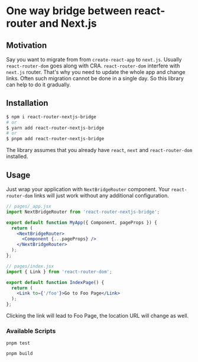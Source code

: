 # One way bridge between react-router and Next.js

## Motivation
Say you want to migrate from from `create-react-app` to `next.js`.
Usually `react-router-dom` goes along with CRA. `react-router-dom` interfere with `next.js` router.
That's why you need to update the whole app and change links. Often such migration cannot be done in a single day.
So this library can help to do it gradually.

## Installation
```sh
$ npm i react-router-nextjs-bridge
# or
$ yarn add react-router-nextjs-bridge
# or
$ pnpm add react-router-nextjs-bridge
```
The library assumes that you already have `react`, `next` and `react-router-dom` installed.


## Usage
Just wrap your application with `NextBridgeRouter` component. Your `react-router-dom` links will just work without any additional configuration.
```jsx
// pages/_app.jsx
import NextBridgeRouter from 'react-router-nextjs-bridge';

export default function MyApp({ Component, pageProps }) {
  return (
    <NextBridgeRouter>
      <Component {...pageProps} />
    </NextBridgeRouter>
  );
};
```
```jsx
// pages/index.jsx
import { Link } from 'react-router-dom';

export default function IndexPage() {
  return (
    <Link to={'/foo'}>Go to Foo Page</Link>
  );
};
```
Clicking the link will lead to Foo Page, the location URL will change as well.


### Available Scripts
```pnpm test```

```pnpm build```
